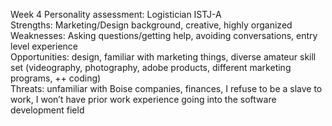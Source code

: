 Week 4
Personality assessment: Logistician ISTJ-A
<br>
Strengths: Marketing/Design background, creative, highly organized
<br>
Weaknesses: Asking questions/getting help, avoiding conversations, entry level experience
<br>
Opportunities: design, familiar with marketing things, diverse amateur skill set (videography, photography, adobe products, different marketing programs, ++ coding)
<br>
Threats: unfamiliar with Boise companies, finances, I refuse to be a slave to work, I won’t have prior work experience going into the software development field